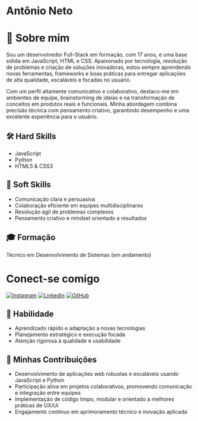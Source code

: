 # Antônio Neto

# 💼 Sobre mim
Sou um desenvolvedor Full-Stack em formação, com 17 anos, e uma base sólida em JavaScript, HTML e CSS. Apaixonado por tecnologia, resolução de problemas e criação de soluções inovadoras, estou sempre aprendendo novas ferramentas, frameworks e boas práticas para entregar aplicações de alta qualidade, escaláveis e focadas no usuário.

Com um perfil altamente comunicativo e colaborativo, destaco-me em ambientes de equipe, brainstorming de ideias e na transformação de conceitos em produtos reais e funcionais. Minha abordagem combina precisão técnica com pensamento criativo, garantindo desempenho e uma excelente experiência para o usuário.

## 🛠️ Hard Skills  
- JavaScript  
- Python  
- HTML5 & CSS3  

## 🤝 Soft Skills  
- Comunicação clara e persuasiva  
- Colaboração eficiente em equipes multidisciplinares  
- Resolução ágil de problemas complexos  
- Pensamento criativo e mindset orientado a resultados  

## 🎓 Formação  
Técnico em Desenvolvimento de Sistemas (em andamento)   

# Conect-se comigo

[![Instagram](https://img.shields.io/badge/-Instagram-%23E4405F?style=for-the-badge&logo=instagram&logoColor=white)](https://www.instagram.com/10antonioneto)
[![LinkedIn](https://img.shields.io/badge/LinkedIn-0077B5?style=for-the-badge&logo=linkedin&logoColor=white)](www.linkedin.com/in/10antonioneto)
[![GitHub](https://img.shields.io/badge/GitHub-100000?style=for-the-badge&logo=github&logoColor=white)](https://github.com/10antonioneto)

## 🧠 Habilidade  
- Aprendizado rápido e adaptação a novas tecnologias  
- Planejamento estratégico e execução focada  
- Atenção rigorosa à qualidade e usabilidade  

## 🚀 Minhas Contribuições  
- Desenvolvimento de aplicações web robustas e escaláveis usando JavaScript e Python  
- Participação ativa em projetos colaborativos, promovendo comunicação e integração entre equipes  
- Implementação de código limpo, modular e orientado a melhores práticas de UX/UI  
- Engajamento contínuo em aprimoramento técnico e inovação aplicada  

